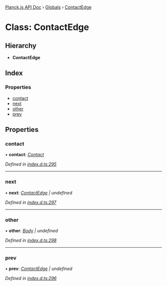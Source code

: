 [Planck.js API Doc](../README.md) › [Globals](../globals.md) › [ContactEdge](contactedge.md)

# Class: ContactEdge

## Hierarchy

* **ContactEdge**

## Index

### Properties

* [contact](contactedge.md#contact)
* [next](contactedge.md#next)
* [other](contactedge.md#other)
* [prev](contactedge.md#prev)

## Properties

###  contact

• **contact**: *[Contact](contact.md)*

*Defined in [index.d.ts:295](https://github.com/shakiba/planck.js/blob/038d425/lib/index.d.ts#L295)*

___

###  next

• **next**: *[ContactEdge](contactedge.md) | undefined*

*Defined in [index.d.ts:297](https://github.com/shakiba/planck.js/blob/038d425/lib/index.d.ts#L297)*

___

###  other

• **other**: *[Body](body.md) | undefined*

*Defined in [index.d.ts:298](https://github.com/shakiba/planck.js/blob/038d425/lib/index.d.ts#L298)*

___

###  prev

• **prev**: *[ContactEdge](contactedge.md) | undefined*

*Defined in [index.d.ts:296](https://github.com/shakiba/planck.js/blob/038d425/lib/index.d.ts#L296)*
